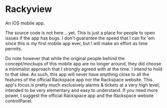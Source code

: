 # Rackyview
An iOS mobile app.

The source code is not here... yet. This is just a place for people to open issues if the app has bugs. I don't guarantee the speed that I can fix 'em since this is my first mobile app ever, but I will make an effort as time permits.

Do note however that while the original people behind the concept/mockups of this mobile app are no longer around, they did choose a minimalist approach that I strongly agreed with at the time. I intend to hold to that idea. As such, this app will never have anything close to all the features of the official Rackspace app nor the Rackspace website. This app's focus is pretty much exclusively alarms & tickets at a very high level; intended to be very elementary and easy to understand. If you need more power, I suggest the official Rackspace app and the Rackspace website controlPanel.
